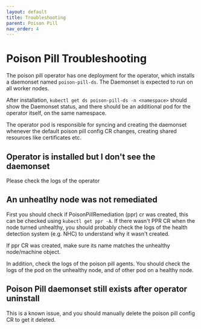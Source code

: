 ```yaml
---
layout: default
title: Troubleshooting
parent: Poison Pill
nav_order: 4
---
```


# Poison Pill Troubleshooting

The poison pill operator has one deployment for the operator, which installs a daemonset named `poison-pill-ds`.
The Daemonset is expected to run on all worker nodes.

After installation, `kubectl get ds poison-pill-ds -n <namespace>` should show the Daemonset status, and there should be an additional pod for the operator itself, on the same namespace.

The operator pod is responsible for syncing and creating the daemonset whenever the default poison pill config CR changes, creating shared resources like certificates etc.

## Operator is installed but I don't see the daemonset
Please check the logs of the operator

## An unheatlhy node was not remediated
First you should check if PoisonPillRemediation (ppr) cr was created, this can be checked using `kubectl get ppr -A`.
If there wasn't PPR CR when the node turned unhealthy, you should probably check the logs of the health detection system (e.g. NHC) to understand why it wasn't created.

If ppr CR was created, make sure its name matches the unhealthy node/machine object.

In addition, check the logs of the poison pill agents. You should check the logs of the pod on the unhealthy node, and of other pod on a healthy node.

## Poison Pill daemonset still exists after operator uninstall
This is a known issue, and you should manually delete the poison pill config CR to get it deleted.




